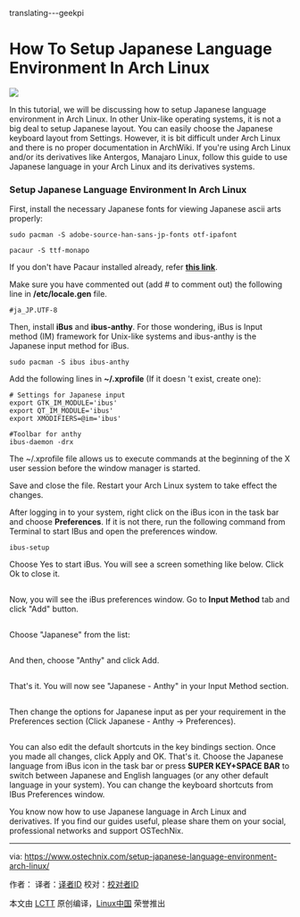 translating---geekpi

How To Setup Japanese Language Environment In Arch Linux
======

![](https://www.ostechnix.com/wp-content/uploads/2017/11/Setup-Japanese-Language-Environment-In-Arch-Linux-720x340.jpg)

In this tutorial, we will be discussing how to setup Japanese language environment in Arch Linux. In other Unix-like operating systems, it is not a big deal to setup Japanese layout. You can easily choose the Japanese keyboard layout from Settings. However, it is bit difficult under Arch Linux and there is no proper documentation in ArchWiki. If you're using Arch Linux and/or its derivatives like Antergos, Manajaro Linux, follow this guide to use Japanese language in your Arch Linux and its derivatives systems.

### Setup Japanese Language Environment In Arch Linux

First, install the necessary Japanese fonts for viewing Japanese ascii arts properly:
```
sudo pacman -S adobe-source-han-sans-jp-fonts otf-ipafont
```
```
pacaur -S ttf-monapo
```

If you don't have Pacaur installed already, refer [**this link**][1].

Make sure you have commented out (add # to comment out) the following line in **/etc/locale.gen** file.
```
#ja_JP.UTF-8
```

Then, install **iBus** and **ibus-anthy**. For those wondering, iBus is Input method (IM) framework for Unix-like systems and ibus-anthy is the Japanese input method for iBus.
```
sudo pacman -S ibus ibus-anthy
```

Add the following lines in **~/.xprofile** (If it doesn 't exist, create one):
```
# Settings for Japanese input
export GTK_IM_MODULE='ibus'
export QT_IM_MODULE='ibus'
export XMODIFIERS=@im='ibus'

#Toolbar for anthy
ibus-daemon -drx
```

The ~/.xprofile file allows us to execute commands at the beginning of the X user session before the window manager is started.

Save and close the file. Restart your Arch Linux system to take effect the changes.

After logging in to your system, right click on the iBus icon in the task bar and choose **Preferences**. If it is not there, run the following command from Terminal to start IBus and open the preferences window.
```
ibus-setup
```

Choose Yes to start iBus. You will see a screen something like below. Click Ok to close it.

[![][2]][3]

Now, you will see the iBus preferences window. Go to **Input Method** tab and click  "Add" button.

[![][2]][4]

Choose "Japanese" from the list:

[![][2]][5]

And then, choose "Anthy" and click Add.

[![][2]][6]

That's it. You will now see "Japanese - Anthy" in your Input Method section.

[![][2]][7]

Then change the options for Japanese input as per your requirement in the Preferences section (Click Japanese - Anthy -> Preferences).

[![][2]][8]

You can also edit the default shortcuts in the key bindings section. Once you made all changes, click Apply and OK. That's it. Choose the Japanese language from iBus icon in the task bar or press **SUPER KEY+SPACE BAR** to switch between Japanese and English languages (or any other default language in your system). You can change the keyboard shortcuts from IBus Preferences window.

You know now how to use Japanese language in Arch Linux and derivatives. If you find our guides useful, please share them on your social, professional networks and support OSTechNix.



--------------------------------------------------------------------------------

via: https://www.ostechnix.com/setup-japanese-language-environment-arch-linux/

作者：[][a]
译者：[译者ID](https://github.com/译者ID)
校对：[校对者ID](https://github.com/校对者ID)

本文由 [LCTT](https://github.com/LCTT/TranslateProject) 原创编译，[Linux中国](https://linux.cn/) 荣誉推出

[a]:https://www.ostechnix.com
[1]:https://www.ostechnix.com/install-pacaur-arch-linux/
[2]:data:image/gif;base64,R0lGODlhAQABAIAAAAAAAP///yH5BAEAAAAALAAAAAABAAEAAAIBRAA7
[3]:http://www.ostechnix.com/wp-content/uploads/2017/11/ibus.png ()
[4]:http://www.ostechnix.com/wp-content/uploads/2017/11/iBus-preferences.png ()
[5]:http://www.ostechnix.com/wp-content/uploads/2017/11/Choose-Japanese.png ()
[6]:http://www.ostechnix.com/wp-content/uploads/2017/11/Japanese-Anthy.png ()
[7]:http://www.ostechnix.com/wp-content/uploads/2017/11/iBus-preferences-1.png ()
[8]:http://www.ostechnix.com/wp-content/uploads/2017/11/ibus-anthy.png ()
